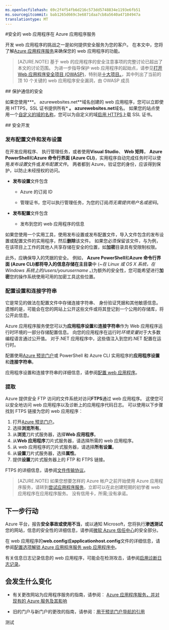 ```yaml
---
ms.openlocfilehash: 69c2f4f54fb6d216c573dd5748834e1193e6fb51
ms.sourcegitcommit: bab1265d669c3e6871daa7cb8a5640a47104947a
translationtype: MT
---
```

<properties
    pageTitle="安全的 web 应用程序在 Azure 应用程序服务"
    description="了解如何确保 Azure 的 web 应用程序的安全。"
    services="app-service\web"
    documentationCenter=""
    authors="cephalin"
    manager="wpickett"
    editor=""/>

<tags
    ms.service="app-service-web"
    ms.workload="web"
    ms.tgt_pltfrm="na"
    ms.devlang="multiple"
    ms.topic="article"
    ms.date="07/03/2015"
    ms.author="cephalin"/>


#安全的 web 应用程序在 Azure 应用程序服务

开发 web 应用程序的挑战之一是如何提供安全服务为您的客户。 在本文中，您将了解[Azure 应用程序服务](http://go.microsoft.com/fwlink/?LinkId=529714)来确保您的 web 应用程序的功能。

> [AZURE.NOTE] 基于 web 的应用程序的安全注意事项的完整讨论已超出了本文的讨论范围。 为进一步指导保护 web 应用程序的起始点，请参见[打开 Web 应用程序安全项目 (OWASP)]( https://www.owasp.org/index.php/Main_Page)，特别是[十大项目。](https://www.owasp.org/index.php/Category:OWASP_Top_Ten_Project)，其中列出了当前的顶 10 个关键的 web 应用程序安全漏洞，由 OWASP 成员

##<a name="https"></a> 保护通信的安全

如果您使用***。 azurewebsites.net**域名创建的 web 应用程序，您可以立即使用 HTTPS，SSL 证书提供所有* **。 azurewebsites.net**域名。 如果您的站点使用一个[自定义的域的名称](web-sites-custom-domain-name.md)，您可以为自定义的域[启用 HTTPS](web-sites-configure-ssl-certificate.md)上载 SSL 证书。

##<a name="develop"></a> 安全开发

### 发布配置文件和发布设置

在开发应用程序、 执行管理任务，或者使用**Visual Studio**、 **Web 矩阵**， **Azure PowerShell**和**Azure 命令行界面 (Azure CLI)**，实用程序自动完成任务时可以使用*发布设置*文件或*发布配置文件*。 两者都到 Azure，验证您的身份，应该得到保护，以防止未经授权的访问。

* **发布设置**文件包含

    * Azure 的订阅 ID

    * 管理证书，您可以执行管理任务，为您的订阅*而无需提供用户名或密码*。

* **发布配置**文件包含

    * 发布到您的 web 应用程序的信息

如果您使用一个实用工具，使用发布设置或发布配置文件，导入文件包含的发布设置或配置文件的实用程序，然后**删除**该文件。 如果您必须保留该文件，与为例，在该项目上工作的其他人共享存储在安全的位置，如**加密**目录具有受限制权限。

此外，应确保导入的凭据的安全。 例如， **Azure PowerShell**和**Azure 命令行界面 (Azure CLI)**都将导入的信息存储在**主目录**中 (*~*在 Linux 或 OS X 系统，在 Windows 系统上的*/users/yourusername* 。)为额外的安全性，您可能希望进行**加密**您的操作系统使用可用的加密工具这些位置。

### 配置设置和连接字符串
它是常见的做法在配置文件中存储连接字符串、 身份验证凭据和其他敏感信息。 遗憾的是，可能会在您的网站上公开这些文件或将其登记到一个公用的存储库，将公开此信息。

Azure 应用程序服务使您可以为**应用程序设置**和**连接字符串**作为 Web 应用程序运行时环境的一部分存储配置信息。 向您的应用程序在运行时*环境变量*对于大多数编程语言通过公开值。 对于.NET 应用程序中，这些值注入到您的.NET 配置在运行时。

配置使用[Azure 预览门户](http://portal.azure.com)或 PowerShell 和 Azure CLI 实用程序的**应用程序设置**和**连接字符串**。

应用程序设置和连接字符串的详细信息，请参阅[配置 web 应用程序](web-sites-configure.md)。

### 提取

Azure 提供安全 FTP 访问的文件系统对访问**FTPS**通过 web 应用程序。 这使您可以安全地访问 web 应用程序以及诊断上的应用程序代码日志。 可以使用以下步骤找到 FTPS 链接为您的 web 应用程序︰

1. 打开[Azure 预览门户](http://portal.azure.com)。
2. 选择**浏览所有**。
3. 从**浏览**刀片式服务器，选择**Web 应用程序**。
4. 从**Web 应用程序**刀片式服务器，请选择所需的 web 应用程序。
5. 从 web 应用程序的刀片式服务器，请选择**所有设置**。
6. 从**设置**刀片式服务器，选择**属性**。
7. 提供**设置**刀片式服务器上的 FTP 和 FTPS 链接。 

FTPS 的详细信息，请参阅[文件传输协议](http://en.wikipedia.org/wiki/File_Transfer_Protocol)。

>[AZURE.NOTE] 如果您想要怎样的 Azure 帐户之前开始使用 Azure 应用程序服务，请转到[尝试应用程序服务](http://go.microsoft.com/fwlink/?LinkId=523751)，立即可以在此创建短期的初学者 web 应用程序在应用程序服务。 没有信用卡，所需;没有承诺。

## 下一步行动

Azure 平台，报告**安全事故或使用不当**，或以通知 Microsoft，您将执行**渗透测试**您的网站，信息的安全性的详细信息，请参阅[微软 Azure 信任中心](http://azure.microsoft.com/support/trust-center/security/)的安全部分。

在 web 应用程序的**web.config**或**applicationhost.config**文件的详细信息，请参阅[配置选项解锁 Azure 应用程序服务 web 应用程序中](http://azure.microsoft.com/blog/2014/01/28/more-to-explore-configuration-options-unlocked-in-windows-azure-web-sites/)。

有关信息日志记录信息的 web 应用程序，可能会在检测攻击，请参阅[启用诊断日志记录](web-sites-enable-diagnostic-log.md)。

## 会发生什么变化
* 有关更改网站为应用程序服务的指南，请参阅︰ [Azure 应用程序服务，并对现有的 Azure 服务及其影响](http://go.microsoft.com/fwlink/?LinkId=529714)

* 旧的门户与新门户的更改的指南，请参阅︰[用于预览门户导航的引用](http://go.microsoft.com/fwlink/?LinkId=529715)
 
测试
